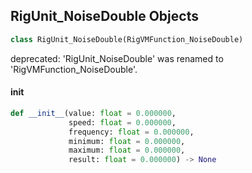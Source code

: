 ## RigUnit_NoiseDouble Objects

```python
class RigUnit_NoiseDouble(RigVMFunction_NoiseDouble)
```

deprecated: 'RigUnit_NoiseDouble' was renamed to 'RigVMFunction_NoiseDouble'.

<a id="unreal.RigUnit_NoiseDouble.__init__"></a>

#### __init__

```python
def __init__(value: float = 0.000000,
             speed: float = 0.000000,
             frequency: float = 0.000000,
             minimum: float = 0.000000,
             maximum: float = 0.000000,
             result: float = 0.000000) -> None
```

<a id="unreal.RigVMFunction_NoiseVector"></a>